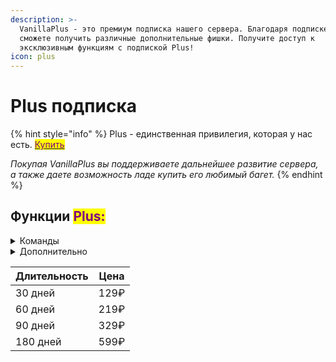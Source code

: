 ```yaml
---
description: >-
  VanillaPlus - это премиум подписка нашего сервера. Благодаря подписке вы
  сможете получить различные дополнительные фишки. Получите доступ к
  эксклюзивным функциям с подпиской Plus!
icon: plus
---
```


# Plus подписка

{% hint style="info" %}
Plus - единственная привилегия, которая у нас есть. [<mark style="color:purple;">Купить</mark>](https://vanillasuper-ru.trademc.org)

_Покупая VanillaPlus вы поддерживаете дальнейшее развитие сервера, а также даете возможность ладе купить его любимый багет._
{% endhint %}

## Функции <mark style="color:purple;">Plus:</mark>

<details>

<summary>Команды</summary>

* Премиальная покраска "Лавандовый розовый" – `/paints` [<mark style="color:purple;">(Что это?)</mark>](../i/appearance.md#paints)
* Премиальный значок в виде плюса (+) – `/icons` [<mark style="color:purple;">(Что это?</mark>](../i/appearance.md#znachki-icons)[<mark style="color:purple;">)</mark>](../i/appearance.md#znachki-icons)
* Личная погода – `/pweather`
* Установить предмет на голову – `/hat`
* Изменение названия предмета – `/rename (название)`
* Изменение описания предмета – `/setlore (строка) (описание)`

</details>

<details>

<summary>Дополнительно</summary>

* Глобальное сообщение, что Вы (Игрок с Plus) зашли на сервер
* Более высокий приоритет в табе
* Возможность выключить уведомление о покупке товаров (Soon...)
* Возможность отправлять сообщения в чат с любыми цветами (Используй цветовой #hex код перед сообщением). **Нельзя злоупотреблять**!

</details>

| Длительность | Цена |
| ------------ | ---- |
| 30 дней      | 129₽ |
| 60 дней      | 219₽ |
| 90 дней      | 329₽ |
| 180 дней     | 599₽ |
